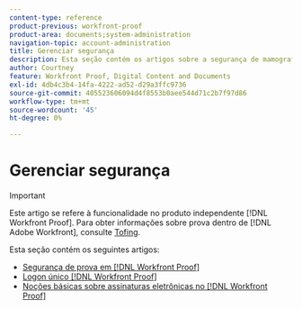 ```yaml
---
content-type: reference
product-previous: workfront-proof
product-area: documents;system-administration
navigation-topic: account-administration
title: Gerenciar segurança
description: Esta seção contém os artigos sobre a segurança de mamografia no [!DNL Workfront Proof].
author: Courtney
feature: Workfront Proof, Digital Content and Documents
exl-id: 4db4c3b4-14fa-4222-ad52-d29a3ffc9736
source-git-commit: 405523606094d4f8553b0aee544d71c2b7f97d86
workflow-type: tm+mt
source-wordcount: '45'
ht-degree: 0%

---
```


# Gerenciar segurança

>[!IMPORTANT]
>
>Este artigo se refere à funcionalidade no produto independente [!DNL Workfront Proof]. Para obter informações sobre prova dentro de [!DNL Adobe Workfront], consulte [Tofing](../../../review-and-approve-work/proofing/proofing.md).

Esta seção contém os seguintes artigos:

* [Segurança de prova em [!DNL Workfront Proof]](../../../workfront-proof/wp-acct-admin/managing-security/proof-security-in-workfront-proof.md)
* [Logon único [!DNL Workfront Proof]](../../../workfront-proof/wp-acct-admin/managing-security/single-sign-on-overview.md)
* [Noções básicas sobre assinaturas eletrônicas no [!DNL Workfront Proof]](../../../workfront-proof/wp-acct-admin/managing-security/electronic-sigs-in-wp.md)
